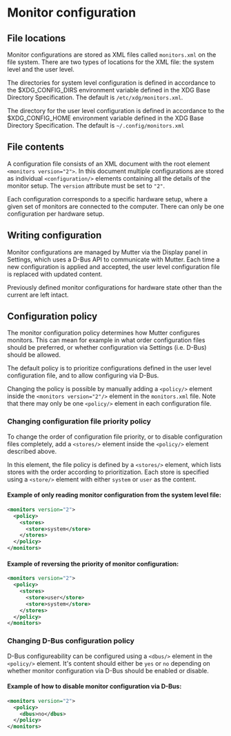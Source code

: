 Monitor configuration
=====================

File locations
--------------

Monitor configurations are stored as XML files called `monitors.xml` on the file
system. There are two types of locations for the XML file: the system level and
the user level.

The directories for system level configuration is defined in accordance to the
$XDG_CONFIG_DIRS environment variable defined in the XDG Base Directory
Specification. The default is `/etc/xdg/monitors.xml`.

The directory for the user level configuration is defined in accordance to the
$XDG_CONFIG_HOME environment variable defined in the XDG Base Directory
Specification. The default is `~/.config/monitors.xml`

File contents
-------------

A configuration file consists of an XML document with the root element
`<monitors version="2">`. In this document multiple configurations are stored as
individual `<configuration/>` elements containing all the details of the monitor
setup. The `version` attribute must be set to `"2"`.

Each configuration corresponds to a specific hardware setup, where a given set
of monitors are connected to the computer. There can only be one configuration
per hardware setup.

Writing configuration
---------------------

Monitor configurations are managed by Mutter via the Display panel in Settings,
which uses a D-Bus API to communicate with Mutter. Each time a new configuration
is applied and accepted, the user level configuration file is replaced with
updated content.

Previously defined monitor configurations for hardware state other than the
current are left intact.

Configuration policy
--------------------

The monitor configuration policy determines how Mutter configures monitors. This
can mean for example in what order configuration files should be preferred, or
whether configuration via Settings (i.e. D-Bus) should be allowed.

The default policy is to prioritize configurations defined in the user level
configuration file, and to allow configuring via D-Bus.

Changing the policy is possible by manually adding a `<policy/>` element inside
the `<monitors version="2"/>` element in the `monitors.xml` file. Note that
there may only be one `<policy/>` element in each configuration file.

### Changing configuration file priority policy

To change the order of configuration file priority, or to disable configuration
files completely, add a `<stores/>` element inside the `<policy/>` element
described above.

In this element, the file policy is defined by a `<stores/>` element, which
lists stores with the order according to prioritization. Each store is specified
using a `<store/>` element with either `system` or `user` as the content.

#### Example of only reading monitor configuration from the system level file:

```xml
<monitors version="2">
  <policy>
    <stores>
      <store>system</store>
    </stores>
  </policy>
</monitors>
```

#### Example of reversing the priority of monitor configuration:

```xml
<monitors version="2">
  <policy>
    <stores>
      <store>user</store>
      <store>system</store>
    </stores>
  </policy>
</monitors>
```

### Changing D-Bus configuration policy

D-Bus configureability can be configured using a `<dbus/>` element in the
`<policy/>` element. It's content should either be `yes` or `no` depending on
whether monitor configuration via D-Bus should be enabled or disable.

#### Example of how to disable monitor configuration via D-Bus:

```xml
<monitors version="2">
  <policy>
    <dbus>no</dbus>
  </policy>
</monitors>
```

